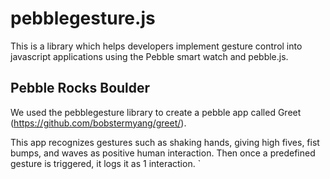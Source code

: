 # pebblegesture.js

This is a library which helps developers implement gesture control into javascript applications using the Pebble smart watch and pebble.js.

## Pebble Rocks Boulder

We used the pebblegesture library to create a pebble app called Greet (https://github.com/bobstermyang/greet/).

This app recognizes gestures such as shaking hands, giving high fives, fist bumps, and waves as positive human interaction. Then once a predefined gesture is triggered, it logs it as 1 interaction.
` 
